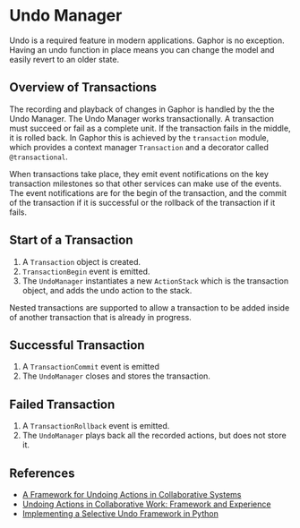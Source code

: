 # Undo Manager

Undo is a required feature in modern applications. Gaphor is no exception.
Having an undo function in place means you can change the model and easily revert
to an older state.

## Overview of Transactions

The recording and playback of changes in Gaphor is handled by the the Undo
Manager. The Undo Manager works transactionally.
A transaction must succeed or fail as a complete unit. If
the transaction fails in the middle, it is rolled back. In Gaphor this is
achieved by the `transaction` module, which provides a context manager `Transaction` and
a decorator called `@transactional`.

When transactions take place, they emit event notifications on the key
transaction milestones so that other services can make use of the events. The
event notifications are for the begin of the transaction, and the commit of the
transaction if it is successful or the rollback of the transaction if it fails.

## Start of a Transaction

1. A `Transaction` object is created.
2. `TransactionBegin` event is emitted.
3. The `UndoManager` instantiates a new `ActionStack` which is the transaction
   object, and adds the undo action to the stack.

Nested transactions are supported to allow a transaction to be added
inside of another transaction that is already in progress.

## Successful Transaction

1.  A `TransactionCommit` event is emitted
2.  The `UndoManager` closes and stores the transaction.

## Failed Transaction

1.  A `TransactionRollback` event is emitted.
2.  The `UndoManager` plays back all the recorded actions, but does not store it.


## References

- [A Framework for Undoing Actions in Collaborative
Systems](http://web.eecs.umich.edu/~aprakash/papers/undo-tochi94.pdf)
- [Undoing Actions in Collaborative Work: Framework and
Experience](https://www.eecs.umich.edu/techreports/cse/94/CSE-TR-196-94.pdf)
- [Implementing a Selective Undo Framework in
Python](https://legacy.python.org/workshops/1997-10/proceedings/zukowski.html)
